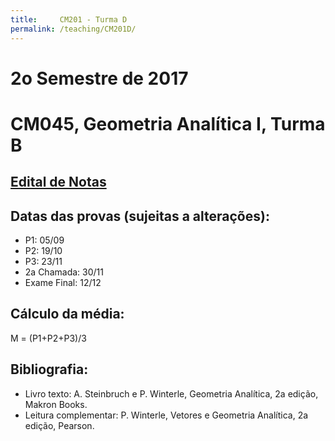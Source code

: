 ```yaml
---
title:     CM201 - Turma D
permalink: /teaching/CM201D/
---
```

# 2o Semestre de 2017
# CM045, Geometria Analítica I, Turma B

## [Edital de Notas](https://docs.google.com/spreadsheets/d/1ldEmgPBoc7Bg1uRp07MVFqlPLb0KE8ivTt52DxW262E/pubhtml?gid=1817275316&single=true)

## Datas das provas (sujeitas a alterações):
- P1: 05/09
- P2: 19/10
- P3: 23/11
- 2a Chamada: 30/11
- Exame Final: 12/12

## Cálculo da média:
M = (P1+P2+P3)/3

## Bibliografia:
- Livro texto: A. Steinbruch e P. Winterle, Geometria Analítica, 2a edição, Makron Books.
- Leitura complementar: P. Winterle, Vetores e Geometria Analítica, 2a edição, Pearson.
